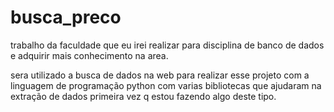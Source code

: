 # busca_preco
trabalho da faculdade que eu irei realizar para disciplina de banco de dados e adquirir mais conhecimento na area.

sera utilizado  a busca de dados na web para realizar esse projeto com a linguagem de programação python com varias bibliotecas que ajudaram na extração de dados primeira vez q estou fazendo algo deste tipo.
